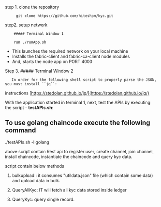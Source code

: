 step 1. clone the repository 

         git clone https://github.com/hiteshpm/kyc.git

step2. setup network

        ##### Terminal Window 1

        run ./runApp.sh
* This launches the required network on your local machine
* Installs the fabric-client and fabric-ca-client node modules
* And, starts the node app on PORT 4000

Step 3. ##### Terminal Window 2

       In order for the following shell script to properly parse the JSON, you must install ``jq``:

instructions [https://stedolan.github.io/jq/](https://stedolan.github.io/jq/)

With the application started in terminal 1, next, test the APIs by executing the script - **testAPIs.sh**:

## To use golang chaincode execute the following command

./testAPIs.sh -l golang

 above script contain Rest api to register user, create channel, join channel, install chaincode, instantiate the chaincode and query kyc data.

 script contain below methods
 1. bulkupload : it  consumes "utildata.json" file (which contain some data)
                  and upload data in bulk.

2. QueryAllKyc:  IT will fetch all kyc data stored inside ledger
3.  QueryKyc:   query single record.

